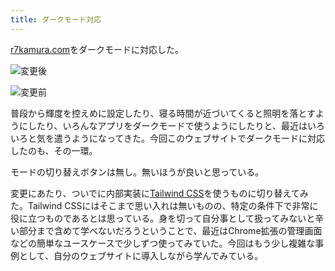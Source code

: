 ```yaml
---
title: ダークモード対応
---
```

[r7kamura.com](https://r7kamura.com/)をダークモードに対応した。

![](https://lh3.googleusercontent.com/docs/ADP-6oHoExVHnXjZntLM3xe752BvpROzi26d3wIeoVFCC8DTYKwKkn7XhLimD9KA69U6NyNZlzqQBPshwukkLiL1U7VAJWsiK2O3rh7ntubcZL94kLKQhwIZpgC7WLkrAgTUY8yoYoZIHjDTLkjDVe_Y_G5mZvGgDLDChQxt4JEayyowHVgujFsD61YdA6UO3jiF6Ya5QCAquUkDaH4S0GntpsuGqqUYWf6wvO4q0fPMHkS5iDg8nV9_n2crrRPa2GLHo3UfFwvh-Amr3pcVTQc0SYFHCCuihQEPxLZWJLSE-PtP9dyNM8rDz8xwmxBQRRsA_FHbehVlhtNiTdT7aTrtQ582r6-nGeSvCNBoOuJvot9FRjU-udSqRUaHOH1zFCQzlZTJPuZomNpIyvMZc6jeOc_NVIcSFy5_hf8ECR1TzGeeinJd-z_G1uIYVzxszxlQWVdlqcsKZ07ev6x8Sbr4-8ogO3lDPQmBtiNi_s-3y515zc6DW_vJtChxUurhOemsoLRkmzHGgCp307Z_24qtS9dD4TTRPubQRHELJqQcMYzR0FWAz3aKh8ZQZrg74XdFtEf4ZT5yqpk1QjbO4Bngqd5H7F2hp-3IUV4hYgusjnBQwOgbqbvNj14a5LqdNZHqwZxQAY8FPRTiwZWX0PrMxGQrdJIW-CvqBU6420txYSLn3QdEBFL1E6uOa7v0kFC3Agn-MExgK0OwiSscu8GsaA8qXDAjXUPOsxY36kF7qR5iQpKRn1DonawTAKGZOiIJeJDQKxxgbMuKXwX36dtgpy44sx9SS8Xv6CxdE_sFXXuhaJsPqgY2R0t6L_V_mNXvjyG6wQ6v95wZzi1V1ZrYHoHSyQikRypZ7PcIdVEGiC_8jQK5McZDh42VARrY2cFi753StfFn0F7c7pJcoBCJRJtT9En0lJ3xqKZ8WjNwKcnw_ikFUnjhHLRvHqJt-JWZhdr8dZi_T4yYQ_gfObL-7KYUuOvwQs8zbgrKAzZJjp9p-a_IkdqmtojMRm21Hg9HkwXZwNBJcWlI2EVVs1kG55dzrHVSZXAlWwBAHrv2K6Uk3HKnYzzysqNVX1ZoN5kM3BoLp0KEpEiWtM2WEkyKggTKFCnivqWtXN1dMJpc_GFGWCCuEEpqfUWEyXAbwXEEiPIHkBFdNLxn6nfXYhdm08tnw2RwfRHW6G_MaaY47yvxJwgPspZUwyxM2suGK6cCZ1KkRohBpoqOLGb9xCnjvA-OrCMEadecPApkRKCS8GFujlTO "変更後")

![](https://lh3.googleusercontent.com/docs/ADP-6oHSeK8ckQOKB5P338w3AtEY4IoQpkYpx-lZ_Kq-J0U5RGeFMmhsRsNbp2sAqP4W_iBy1xI4yeHTVJfrjw1T5U4URJQaKLoQCPRtdstjGij9PP7Jt_JTuhqEVzEuv9Nwl8eI-YEdTb9lc4WMJro6vhdwIlUnl7DV_GkbkwloBeqA1wT2rhuODtq3YXeByPseXTV7r7wBnWqBQMuAahC6h7Fe_5Z5TzgVxMok_yhHVkSn9dWgMvDnflItuZxlfyfnktWLBazA80P-rTOfcLFZGCzOeyRt3IMRYRDQ23hidgVJGeFzZusN3qS63Jh6Z8hwpZRUGxz85WdLvduj44ViEpj58qc_OoT_z416NkLy3L9BdqoiWj2sqsSh6HI-GZ6OoeKVB9RnWrs6ptIX8yzhDuf4KzqqdHhcqdPnBFFS5zgIKj_X2bR7PLdJDejFErMeCWJY824UG3c2syORX3WO7xNIE46QAz5Zc-ORUQ2QWh22C2x_WeOmBXsZXgEfJQ_NQqOiv8tfd8zbIBHjdjrlPu0BTZbgWOjDm3IBrk_ouVibNLld9gR2J8ih_npAHxOsJfO9ugQHQDj3g78CzPpFHd4iUMRzS8OwzskQC9nge8mkKRKItvGBI-wCUl6LHA5UXP4zdGX3G9qQ31kwHdbVIuZ4ZNDJuG2Tx_IW1S9NYgHK4fKqacIDhfle7DsukCJppkbadCBoMHd-KWRWFdr_2AXqB0N5d0Y7NHuMuYWa-oxyaB7YcLhiFHOM3A04Do8IV8Ntc6tSMYMVD9C7RsGKPWv2TXcbWDHG3gULZxv0KxqULOi6eI-CtAEMbqgUSkmOfElI1vJ7zQTPvFzVN2X4nxrhpysj6dQn5BzSzfQMvn5m7SZ9xlC6s4pk5VJbO13U9J9ITjWmmB7BstVwNqP_Verv8tzIsuMUBf5j6sKRLqzgwtut4Xk3QusG3V0v-SfMDOhpywG3XhNmdttcZun7yFZBonYoZOrdtuiIZdaxz-oCAuuBfLpzKk_5rRiP5102G_LsDPfyFHX-k7e_DCICFqpmaACvKBI9E3PwRhB8ip3VcAIkN4Omx-VFHUj_5rhCuMtXkVdxmYVHV3M-x-93hzKNYGxMXkMNUWCd9LvZPePBpyZ-RXU0zQYv9YOk6ISB2-aOlDxOliBWRVkR70mqpC2gxjohQDiDiIzghX5aCtiXE-4f3qfUg4Thx4HmUzM7WQtfrC5elxAaNeFieXZp--t4QAHCYAssnRKVDBfaGg-pZ-sn "変更前")

普段から輝度を控えめに設定したり、寝る時間が近づいてくると照明を落とすようにしたり、いろんなアプリをダークモードで使うようにしたりと、最近はいろいろと気を遣うようになってきた。今回このウェブサイトでダークモードに対応したのも、その一環。

モードの切り替えボタンは無し。無いほうが良いと思っている。

変更にあたり、ついでに内部実装に[Tailwind CSS](https://tailwindcss.com/)を使うものに切り替えてみた。Tailwind CSSにはそこまで思い入れは無いものの、特定の条件下で非常に役に立つものであるとは思っている。身を切って自分事として扱ってみないと辛い部分まで含めて学べないだろうということで、最近はChrome拡張の管理画面などの簡単なユースケースで少しずつ使ってみていた。今回はもう少し複雑な事例として、自分のウェブサイトに導入しながら学んでみている。
